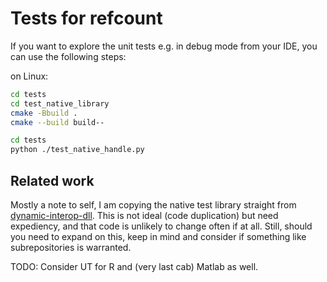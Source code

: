 # Tests for refcount

If you want to explore the unit tests e.g. in debug mode from your IDE, you can use the following steps:

on Linux: 

```sh
cd tests
cd test_native_library
cmake -Bbuild .
cmake --build build--
```

```sh
cd tests
python ./test_native_handle.py 
```

## Related work

Mostly a note to self, I am copying the native test library straight from [dynamic-interop-dll](https://github.com/rdotnet/dynamic-interop-dll). This is not ideal (code duplication) but need expediency, and that code is unlikely to change often if at all. Still, should you need to expand on this, keep in mind and consider if something like subrepositories is warranted.

TODO: Consider UT for R and (very last cab) Matlab as well.